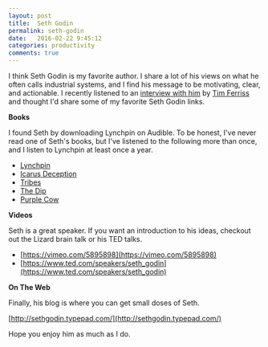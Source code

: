 ```yaml
---
layout: post
title:  Seth Godin
permalink: seth-godin
date:   2016-02-22 9:45:12
categories: productivity
comments: true
---
```


I think Seth Godin is my favorite author.  I share a lot of his views on what he often calls industrial systems, and I find his message to be motivating, clear, and actionable.  I recently listened to an [interview with him](http://fourhourworkweek.com/2016/02/10/seth-godin/) by [Tim Ferriss](http://fourhourworkweek.com/blog/) and thought I'd share some of my favorite Seth Godin links.

**Books**

I found Seth by downloading Lynchpin on Audible.  To be honest, I've never read one of Seth's books, but I've listened to the following more than once, and I listen to Lynchpin at least once a year.  

- [Lynchpin](http://amzn.to/1PzqVMz)
- [Icarus Deception](http://amzn.to/214xPP2)
- [Tribes](http://amzn.to/1PzqXUB)
- [The Dip](http://amzn.to/21mnPRc)
- [Purple Cow](http://amzn.to/214xH1U)

**Videos**

Seth is a great speaker. If you want an introduction to his ideas, checkout out the Lizard brain talk or his TED talks.

- [https://vimeo.com/5895898](https://vimeo.com/5895898)
- [https://www.ted.com/speakers/seth_godin](https://www.ted.com/speakers/seth_godin)

**On The Web**

Finally, his blog is where you can get small doses of Seth.

[http://sethgodin.typepad.com/](http://sethgodin.typepad.com/)

Hope you enjoy him as much as I do.
